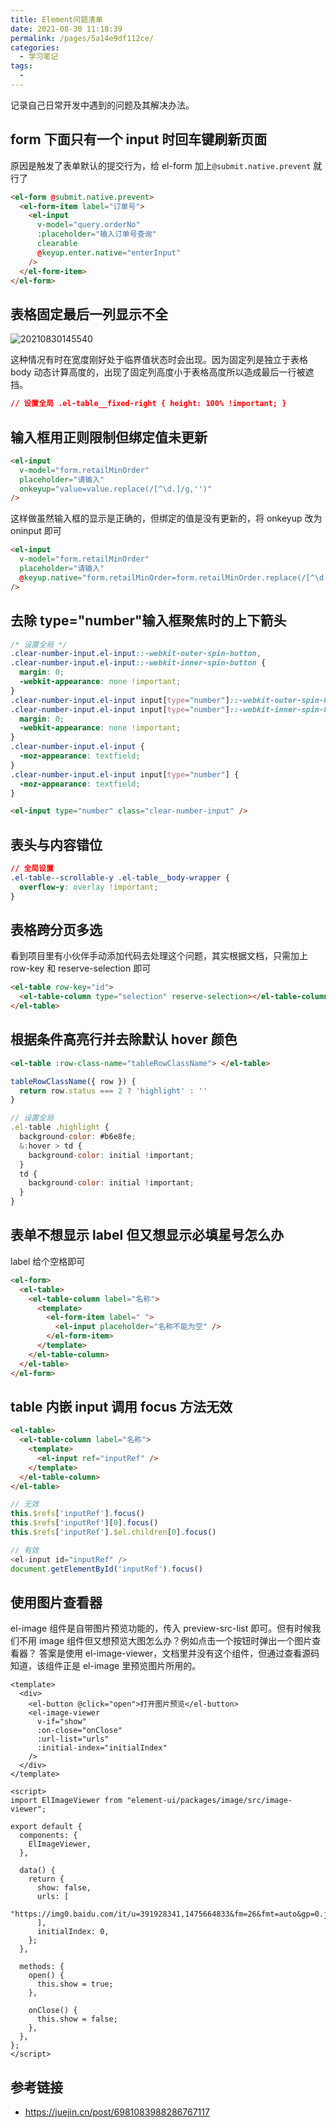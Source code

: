 ```yaml
---
title: Element问题清单
date: 2021-08-30 11:18:39
permalink: /pages/5a14e9df112ce/
categories:
  - 学习笔记
tags:
  -
---
```


记录自己日常开发中遇到的问题及其解决办法。

<!-- more -->

## form 下面只有一个 input 时回车键刷新页面

原因是触发了表单默认的提交行为，给 el-form 加上`@submit.native.prevent` 就行了

```html
<el-form @submit.native.prevent>
  <el-form-item label="订单号">
    <el-input
      v-model="query.orderNo"
      :placeholder="输入订单号查询"
      clearable
      @keyup.enter.native="enterInput"
    />
  </el-form-item>
</el-form>
```

## 表格固定最后一列显示不全

![20210830145540](https://cdn.jsdelivr.net/gh/wu529778790/image/blog/20210830145540.png)

这种情况有时在宽度刚好处于临界值状态时会出现。因为固定列是独立于表格 body 动态计算高度的，出现了固定列高度小于表格高度所以造成最后一行被遮挡。

```css
// 设置全局 .el-table__fixed-right { height: 100% !important; }
```

## 输入框用正则限制但绑定值未更新

```html
<el-input
  v-model="form.retailMinOrder"
  placeholder="请输入"
  onkeyup="value=value.replace(/[^\d.]/g,'')"
/>
```

这样做虽然输入框的显示是正确的，但绑定的值是没有更新的，将 onkeyup 改为 oninput 即可

```html
<el-input
  v-model="form.retailMinOrder"
  placeholder="请输入"
  @keyup.native="form.retailMinOrder=form.retailMinOrder.replace(/[^\d.]/g,'')"
/>
```

## 去除 type="number"输入框聚焦时的上下箭头

```css
/* 设置全局 */
.clear-number-input.el-input::-webkit-outer-spin-button,
.clear-number-input.el-input::-webkit-inner-spin-button {
  margin: 0;
  -webkit-appearance: none !important;
}
.clear-number-input.el-input input[type="number"]::-webkit-outer-spin-button,
.clear-number-input.el-input input[type="number"]::-webkit-inner-spin-button {
  margin: 0;
  -webkit-appearance: none !important;
}
.clear-number-input.el-input {
  -moz-appearance: textfield;
}
.clear-number-input.el-input input[type="number"] {
  -moz-appearance: textfield;
}
```

```html
<el-input type="number" class="clear-number-input" />
```

## 表头与内容错位

```css
// 全局设置
.el-table--scrollable-y .el-table__body-wrapper {
  overflow-y: overlay !important;
}
```

## 表格跨分页多选

看到项目里有小伙伴手动添加代码去处理这个问题，其实根据文档，只需加上 row-key 和 reserve-selection 即可

```html
<el-table row-key="id">
  <el-table-column type="selection" reserve-selection></el-table-column>
</el-table>
```

## 根据条件高亮行并去除默认 hover 颜色

```html
<el-table :row-class-name="tableRowClassName"> </el-table>
```

```js
tableRowClassName({ row }) {
  return row.status === 2 ? 'highlight' : ''
}

// 设置全局
.el-table .highlight {
  background-color: #b6e8fe;
  &:hover > td {
    background-color: initial !important;
  }
  td {
    background-color: initial !important;
  }
}

```

## 表单不想显示 label 但又想显示必填星号怎么办

label 给个空格即可

```html
<el-form>
  <el-table>
    <el-table-column label="名称">
      <template>
        <el-form-item label=" ">
          <el-input placeholder="名称不能为空" />
        </el-form-item>
      </template>
    </el-table-column>
  </el-table>
</el-form>
```

## table 内嵌 input 调用 focus 方法无效

```html
<el-table>
  <el-table-column label="名称">
    <template>
      <el-input ref="inputRef" />
    </template>
  </el-table-column>
</el-table>
```

```js
// 无效
this.$refs['inputRef'].focus()
this.$refs['inputRef'][0].focus()
this.$refs['inputRef'].$el.children[0].focus()

// 有效
<el-input id="inputRef" />
document.getElementById('inputRef').focus()

```

## 使用图片查看器

el-image 组件是自带图片预览功能的，传入 preview-src-list 即可。但有时候我们不用 image 组件但又想预览大图怎么办？例如点击一个按钮时弹出一个图片查看器？
答案是使用 el-image-viewer，文档里并没有这个组件，但通过查看源码知道，该组件正是 el-image 里预览图片所用的。

```vue
<template>
  <div>
    <el-button @click="open">打开图片预览</el-button>
    <el-image-viewer
      v-if="show"
      :on-close="onClose"
      :url-list="urls"
      :initial-index="initialIndex"
    />
  </div>
</template>

<script>
import ElImageViewer from "element-ui/packages/image/src/image-viewer";

export default {
  components: {
    ElImageViewer,
  },

  data() {
    return {
      show: false,
      urls: [
        "https://img0.baidu.com/it/u=391928341,1475664833&fm=26&fmt=auto&gp=0.jpg",
      ],
      initialIndex: 0,
    };
  },

  methods: {
    open() {
      this.show = true;
    },

    onClose() {
      this.show = false;
    },
  },
};
</script>
```

## 参考链接

- <https://juejin.cn/post/6981083988286767117>
